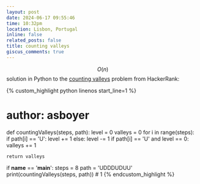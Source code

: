 ```yaml
---
layout: post
date: 2024-06-17 09:55:46
time: 10:32pm
location: Lisbon, Portugal
inline: false
related_posts: false
title: counting valleys
giscus_comments: true
---
```


$$ O(n) $$ solution in Python to the [counting valleys](https://www.hackerrank.com/challenges/counting-valleys/problem) problem from HackerRank:

{% custom_highlight python linenos start_line=1 %}
# author: asboyer

def countingValleys(steps, path):
    level = 0
    valleys = 0
    for i in range(steps):     
        if path[i] == 'U':
            level += 1
        else:
            level -= 1
        if path[i] == 'U' and level == 0:
            valleys += 1

    return valleys

if __name__ == '__main__':
    steps = 8
    path = 'UDDDUDUU'
    print(countingValleys(steps, path)) # 1
{% endcustom_highlight %}
